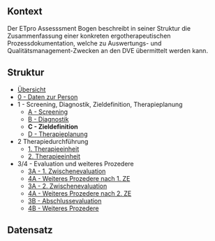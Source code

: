 ## Kontext

Der ETpro Assesssment Bogen beschreibt in seiner Struktur die Zusammenfassung einer konkreten ergotherapeutischen
Prozessdokumentation, welche zu Auswertungs- und Qualitätsmanagement-Zwecken an den DVE übermittelt werden kann.

## Struktur

- [Übersicht](QuestionnaireResponse-ETproAssessment01.html)
- [0 - Daten zur Person](QuestionnaireResponse-ETproAssessment01PersonalData.html)
- 1 - Screening, Diagnostik, Zieldefinition, Therapieplanung
  - [A - Screening](QuestionnaireResponse-ETproAssessment01Screening.html)
  - [B - Diagnostik](QuestionnaireResponse-ETproAssessment01Diagnostics.html)
  - **C - Zieldefinition**
  - [D - Therapieplanung](QuestionnaireResponse-ETproAssessment01TherapyPlanning.html)
- 2 Therapiedurchführung
  - [1. Therapieeinheit](QuestionnaireResponse-ETproAssessment01TherapyExecution01.html)
  - [2. Therapieeinheit](QuestionnaireResponse-ETproAssessment01TherapyExecution02.html)
- 3/4 - Evaluation und weiteres Prozedere
  - [3A - 1. Zwischenevaluation](QuestionnaireResponse-ETproAssessment01IntermediateEvaluation01.html)
  - [4A - Weiteres Prozedere nach 1. ZE](QuestionnaireResponse-ETproAssessment01IntermediateFurtherProceeding01.html)
  - [3A - 2. Zwischenevaluation](QuestionnaireResponse-ETproAssessment01IntermediateEvaluation02.html)
  - [4A - Weiteres Prozedere nach 2. ZE](QuestionnaireResponse-ETproAssessment01IntermediateFurtherProceeding02.html)
  - [3B - Abschlussevaluation](QuestionnaireResponse-ETproAssessment01FinalEvaluation.html)
  - [4B - Weiteres Prozedere](QuestionnaireResponse-ETproAssessment01FinalFurtherProceeding.html)

## Datensatz